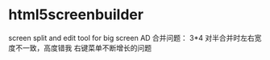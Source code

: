 html5screenbuilder
==================

screen split and edit tool for big screen AD 
合并问题： 3*4 对半合并时左右宽度不一致，高度错我
右键菜单不断增长的问题
